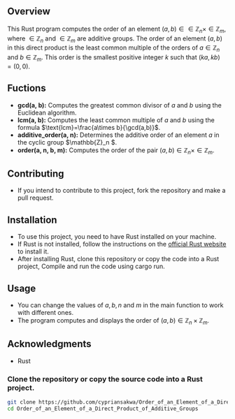 ## Overview
This Rust program computes the order of an element $(a,b) \in \in\mathbb{Z}_n \times \in\mathbb{Z}_m$, where $\in\mathbb{Z}_n$ and $\in\mathbb{Z}_m$ are additive groups. The order of an element $(a,b)$ in this direct product is the least common multiple of the orders of $a\in\mathbb{Z}_n$ and $b\in\mathbb{Z}_m$. This order is the smallest positive integer $k$ such that  $(ka, kb) = (0, 0)$.
## Fuctions
- **gcd(a, b):**  Computes the greatest common divisor of $a$ and $b$ using the Euclidean algorithm.
- **lcm(a, b):** Computes the least common multiple of $a$ and $b$ using the formula $\text{lcm}=\frac{a\times b}{\gcd(a,b)}$.
- **additive_order(a, n):** Determines the additive order of an element $a$ in the cyclic group $\mathbb{Z}_n $.
-  **order(a, n, b, m):** Computes the order of the pair $(a,b) \in \mathbb{Z}_n \times \in\mathbb{Z}_m$.
 ## Contributing
  - If you intend to contribute to this project, fork the repository and make a pull request.

  ## Installation

- To use this project, you need to have Rust installed on your machine.
- If Rust is not installed, follow the instructions on the [official Rust website](https://www.rust-lang.org/tools/install) to install it.
- After installing Rust, clone this repository or copy the code into a Rust project, Compile and run the code using cargo run.
## Usage
- You can change the values of $a,b,n$ and $m$ in the main function to work with different ones. 
- The program computes and displays the order of $(a,b)\in\mathbb{Z}_n\times\mathbb{Z}_m$.
## Acknowledgments
- Rust
### Clone the repository or copy the source code into a Rust project.
```bash
git clone https://github.com/cypriansakwa/Order_of_an_Element_of_a_Direct_Product_of_Additive_Groups.git
cd Order_of_an_Element_of_a_Direct_Product_of_Additive_Groups
